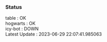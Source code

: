 ### Status


table : OK  
hogwarts : OK  
icy-bot : DOWN  
Latest Update : 2023-06-29 22:07:41.985063
